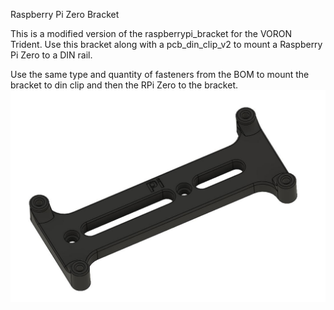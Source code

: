 Raspberry Pi Zero Bracket

This is a modified version of the raspberrypi_bracket for the VORON Trident. Use this bracket along with a pcb_din_clip_v2 to mount a Raspberry Pi Zero to a DIN rail.

Use the same type and quantity of fasteners from the BOM to mount the bracket to din clip and then the RPi Zero to the bracket.
![Render of Raspberry Pi Zero Bracket](image/Rendering.JPG)
